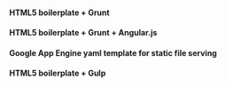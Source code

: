 #### HTML5 boilerplate + Grunt 

#### HTML5 boilerplate + Grunt + Angular.js

#### Google App Engine yaml template for static file serving

#### HTML5 boilerplate + Gulp